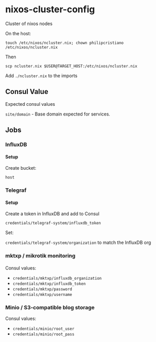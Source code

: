 # nixos-cluster-config
Cluster of nixos nodes

On the host:

`touch /etc/nixos/ncluster.nix; chown philipcristiano /etc/nixos/ncluster.nix`

Then

`scp ncluster.nix $USER@TARGET_HOST:/etc/nixos/ncluster.nix`

Add `./ncluster.nix` to the imports

## Consul Value

Expected consul values

`site/domain` - Base domain expected for services.


## Jobs


### InfluxDB

#### Setup

Create bucket:

`host`

###  Telegraf

#### Setup
Create a token in InfluxDB and add to Consul

`credentials/telegraf-system/influxdb_token`

Set:

`credentials/telegraf-system/organization` to match the InfluxDB org

### mktxp / mikrotik monitoring

####

Consul values:

* `credentials/mktxp/influxdb_organization`
* `credentials/mktxp/influxdb_token`
* `credentials/mktxp/password`
* `credentials/mktxp/username`

### Minio / S3-compatible blog storage

Consul values:

* `credentials/minio/root_user`
* `credentials/minio/root_pass`
